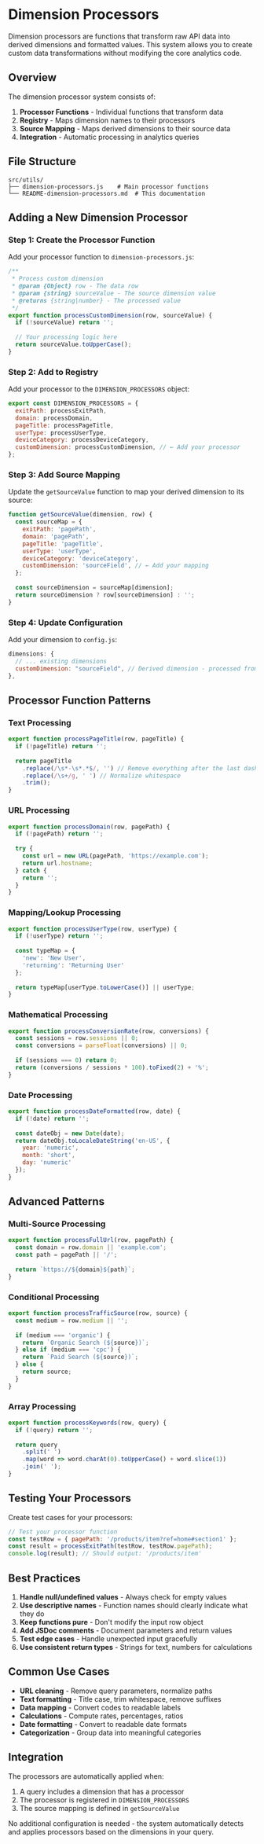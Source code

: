# Dimension Processors

Dimension processors are functions that transform raw API data into derived dimensions and formatted values. This system allows you to create custom data transformations without modifying the core analytics code.

## Overview

The dimension processor system consists of:

1. **Processor Functions** - Individual functions that transform data
2. **Registry** - Maps dimension names to their processors
3. **Source Mapping** - Maps derived dimensions to their source data
4. **Integration** - Automatic processing in analytics queries

## File Structure

```
src/utils/
├── dimension-processors.js    # Main processor functions
└── README-dimension-processors.md  # This documentation
```

## Adding a New Dimension Processor

### Step 1: Create the Processor Function

Add your processor function to `dimension-processors.js`:

```javascript
/**
 * Process custom dimension
 * @param {Object} row - The data row
 * @param {string} sourceValue - The source dimension value
 * @returns {string|number} - The processed value
 */
export function processCustomDimension(row, sourceValue) {
  if (!sourceValue) return '';
  
  // Your processing logic here
  return sourceValue.toUpperCase();
}
```

### Step 2: Add to Registry

Add your processor to the `DIMENSION_PROCESSORS` object:

```javascript
export const DIMENSION_PROCESSORS = {
  exitPath: processExitPath,
  domain: processDomain,
  pageTitle: processPageTitle,
  userType: processUserType,
  deviceCategory: processDeviceCategory,
  customDimension: processCustomDimension, // ← Add your processor
};
```

### Step 3: Add Source Mapping

Update the `getSourceValue` function to map your derived dimension to its source:

```javascript
function getSourceValue(dimension, row) {
  const sourceMap = {
    exitPath: 'pagePath',
    domain: 'pagePath',
    pageTitle: 'pageTitle',
    userType: 'userType',
    deviceCategory: 'deviceCategory',
    customDimension: 'sourceField', // ← Add your mapping
  };
  
  const sourceDimension = sourceMap[dimension];
  return sourceDimension ? row[sourceDimension] : '';
}
```

### Step 4: Update Configuration

Add your dimension to `config.js`:

```javascript
dimensions: {
  // ... existing dimensions
  customDimension: "sourceField", // Derived dimension - processed from sourceField
},
```

## Processor Function Patterns

### Text Processing

```javascript
export function processPageTitle(row, pageTitle) {
  if (!pageTitle) return '';
  
  return pageTitle
    .replace(/\s*-\s*.*$/, '') // Remove everything after the last dash
    .replace(/\s+/g, ' ') // Normalize whitespace
    .trim();
}
```

### URL Processing

```javascript
export function processDomain(row, pagePath) {
  if (!pagePath) return '';
  
  try {
    const url = new URL(pagePath, 'https://example.com');
    return url.hostname;
  } catch {
    return '';
  }
}
```

### Mapping/Lookup Processing

```javascript
export function processUserType(row, userType) {
  if (!userType) return '';
  
  const typeMap = {
    'new': 'New User',
    'returning': 'Returning User'
  };
  
  return typeMap[userType.toLowerCase()] || userType;
}
```

### Mathematical Processing

```javascript
export function processConversionRate(row, conversions) {
  const sessions = row.sessions || 0;
  const conversions = parseFloat(conversions) || 0;
  
  if (sessions === 0) return 0;
  return (conversions / sessions * 100).toFixed(2) + '%';
}
```

### Date Processing

```javascript
export function processDateFormatted(row, date) {
  if (!date) return '';
  
  const dateObj = new Date(date);
  return dateObj.toLocaleDateString('en-US', {
    year: 'numeric',
    month: 'short',
    day: 'numeric'
  });
}
```

## Advanced Patterns

### Multi-Source Processing

```javascript
export function processFullUrl(row, pagePath) {
  const domain = row.domain || 'example.com';
  const path = pagePath || '/';
  
  return `https://${domain}${path}`;
}
```

### Conditional Processing

```javascript
export function processTrafficSource(row, source) {
  const medium = row.medium || '';
  
  if (medium === 'organic') {
    return `Organic Search (${source})`;
  } else if (medium === 'cpc') {
    return `Paid Search (${source})`;
  } else {
    return source;
  }
}
```

### Array Processing

```javascript
export function processKeywords(row, query) {
  if (!query) return '';
  
  return query
    .split(' ')
    .map(word => word.charAt(0).toUpperCase() + word.slice(1))
    .join(' ');
}
```

## Testing Your Processors

Create test cases for your processors:

```javascript
// Test your processor function
const testRow = { pagePath: '/products/item?ref=home#section1' };
const result = processExitPath(testRow, testRow.pagePath);
console.log(result); // Should output: '/products/item'
```

## Best Practices

1. **Handle null/undefined values** - Always check for empty values
2. **Use descriptive names** - Function names should clearly indicate what they do
3. **Keep functions pure** - Don't modify the input row object
4. **Add JSDoc comments** - Document parameters and return values
5. **Test edge cases** - Handle unexpected input gracefully
6. **Use consistent return types** - Strings for text, numbers for calculations

## Common Use Cases

- **URL cleaning** - Remove query parameters, normalize paths
- **Text formatting** - Title case, trim whitespace, remove suffixes
- **Data mapping** - Convert codes to readable labels
- **Calculations** - Compute rates, percentages, ratios
- **Date formatting** - Convert to readable date formats
- **Categorization** - Group data into meaningful categories

## Integration

The processors are automatically applied when:
1. A query includes a dimension that has a processor
2. The processor is registered in `DIMENSION_PROCESSORS`
3. The source mapping is defined in `getSourceValue`

No additional configuration is needed - the system automatically detects and applies processors based on the dimensions in your query.
